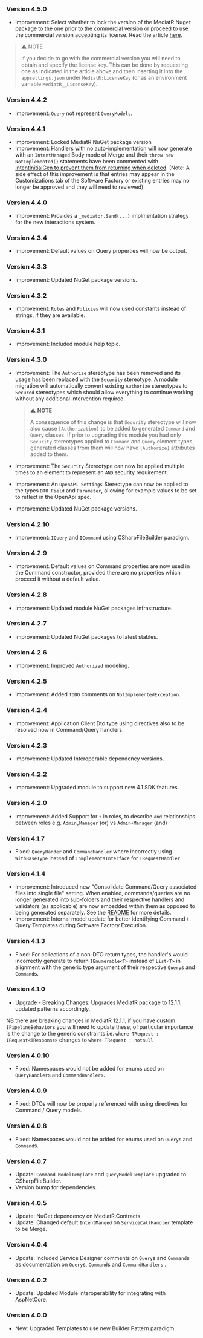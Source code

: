 ### Version 4.5.0

- Improvement: Select whether to lock the version of the MediatR Nuget package to the one prior to the commercial version or proceed to use the commercial version accepting its license. Read the article [here](https://www.jimmybogard.com/automapper-and-mediatr-commercial-editions-launch-today/).

> ⚠️ NOTE
>
> If you decide to go with the commercial version you will need to obtain and specify the license key.
> This can be done by requesting one as indicated in the article above and then inserting it into the `appsettings.json` under `MediatR:LicenseKey` (or as an environment variable `MediatR__LicenseKey`).

### Version 4.4.2

- Improvement: `Query` not represent `QueryModels`.

### Version 4.4.1

- Improvement: Locked MediatR NuGet package version
- Improvement: Handlers with no auto-implementation will now generate with an `IntentManaged` Body mode of Merge and their `throw new NotImplemented()` statements have been commented with [IntentInitialGen to prevent them from returning when deleted](https://docs.intentarchitect.com/articles/application-development/code-management/code-management-csharp/code-management-csharp.html#the--intentinitialgen-instruction). (Note: A side effect of this improvement is that entries may appear in the Customizations tab of the Software Factory or existing entries may no longer be approved and they will need to reviewed).

### Version 4.4.0

- Improvement: Provides a `_mediator.Send(...)` implmentation strategy for the new interactions system.

### Version 4.3.4

- Improvement: Default values on Query properties will now be output.

### Version 4.3.3

- Improvement: Updated NuGet package versions.

### Version 4.3.2

- Improvement: `Roles` and `Policies` will now used constants instead of strings, if they are available.

### Version 4.3.1

- Improvement: Included module help topic.

### Version 4.3.0

- Improvement: The `Authorize` stereotype has been removed and its usage has been replaced with the `Security` stereotype. A module migration will automatically convert existing `Authorize` stereotypes to `Secured` stereotypes which should allow everything to continue working without any additional intervention required.

  > ⚠️ **NOTE**
  >
  > A consequence of this change is that `Security` stereotype will now also cause `[Authorization]` to be added to generated `Command` and `Query` classes. If prior to upgrading this module you had only `Security` stereotypes applied to `Command` and `Query` element types, generated classes from them will now have `[Authorize]` attributes added to them.

- Improvement: The `Security` Stereotype can now be applied multiple times to an element to represent an `AND` security requirement.
- Improvement: An `OpenAPI Settings` Stereotype can now be applied to the types `DTO Field` and `Parameter`, allowing for example values to be set to reflect in the OpenApi spec.
- Improvement: Updated NuGet package versions.

### Version 4.2.10

- Improvement: `IQuery` and `ICommand` using CSharpFileBuilder paradigm.

### Version 4.2.9

- Improvement: Default values on Command properties are now used in the Command constructor, provided there are no properties which proceed it without a default value.


### Version 4.2.8

- Improvement: Updated module NuGet packages infrastructure.

### Version 4.2.7

- Improvement: Updated NuGet packages to latest stables.

### Version 4.2.6

- Improvement: Improved `Authorized` modeling.

### Version 4.2.5

- Improvement: Added `TODO` comments on `NotImplementedException`.

### Version 4.2.4

- Improvement: Application Client Dto type using directives also to be resolved now in Command/Query handlers.

### Version 4.2.3

- Improvement: Updated Interoperable dependency versions.

### Version 4.2.2

- Improvement: Upgraded module to support new 4.1 SDK features.

### Version 4.2.0

- Improvement: Added Support for `+` in roles, to describe `and` relationships between roles e.g. `Admin,Manager` (or) vs `Admin+Manager` (and)

### Version 4.1.7

- Fixed: `QueryHander` and `CommandHandler` where incorrectly using `WithBaseType` instead of `InmplementsInterface` for `IRequestHandler`.

### Version 4.1.4

- Improvement: Introduced new "Consolidate Command/Query associated files into single file" setting. When enabled, commands/queries are no longer generated into sub-folders and their respective handlers and validators (as applicable) are now embedded within them as opposed to being generated separately. See the [README](https://github.com/IntentArchitect/Intent.Modules.NET/blob/development/Modules/Intent.Modules.Application.MediatR/README.md#cqrs-settings) for more details.
- Improvement: Internal model update for better identifying Command / Query Templates during Software Factory Execution.

### Version 4.1.3

- Fixed: For collections of a non-DTO return types, the handler's would incorrectly generate to return `IEnumerable<T>` instead of `List<T>` in alignment with the generic type argument of their respective `Query`s and `Command`s.

### Version 4.1.0

- Upgrade - Breaking Changes: Upgrades MediatR package to 12.1.1, updated patterns accordingly. 

NB there are breaking changes in MediatR 12.1.1, if you have custom `IPipelineBehavior`s you will need to update these, of particular importance is the change to the generic constraints 
i.e. `where TRequest : IRequest<TResponse>` changes to `where TRequest : notnull` 

### Version 4.0.10

- Fixed: Namespaces would not be added for enums used on `QueryHandler`s and `CommandHandler`s.

### Version 4.0.9

- Fixed: DTOs will now be properly referenced with using directives for Command / Query models.

### Version 4.0.8

- Fixed: Namespaces would not be added for enums used on `Query`s and `Command`s.

### Version 4.0.7

- Update: `Command ModelTemplate` and `QueryModelTemplate` upgraded to CSharpFileBuilder.
- Version bump for dependencies.

### Version 4.0.5

- Update: NuGet dependency on MediatR.Contracts
- Update: Changed default `IntentManged` on `ServiceCallHandler` template to be Merge.

### Version 4.0.4

- Update: Included Service Designer comments on `Query`s and `Command`s as documentation on `Query`s, `Command`s and `CommandHandlers` .

### Version 4.0.2

- Update: Updated Module interoperability for integrating with AspNetCore.

### Version 4.0.0

- New: Upgraded Templates to use new Builder Pattern paradigm.
